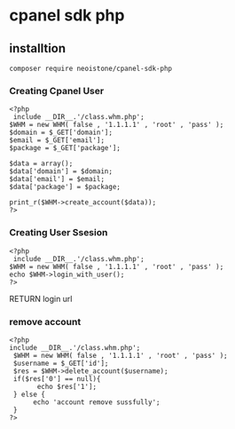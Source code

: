 # cpanel sdk php

## installtion ###
```
composer require neoistone/cpanel-sdk-php
```

### Creating Cpanel User ###
```
<?php
 include __DIR__.'/class.whm.php';
$WHM = new WHM( false , '1.1.1.1' , 'root' , 'pass' );
$domain = $_GET['domain'];
$email = $_GET['email'];
$package = $_GET['package'];

$data = array();
$data['domain'] = $domain;
$data['email'] = $email;
$data['package'] = $package;

print_r($WHM->create_account($data));
?>
```

### Creating User Ssesion ###
```
<?php
 include __DIR__.'/class.whm.php';
$WHM = new WHM( false , '1.1.1.1' , 'root' , 'pass' );
echo $WHM->login_with_user();
?>
```
RETURN login url

### remove account ###
```
<?php
include __DIR__.'/class.whm.php';
 $WHM = new WHM( false , '1.1.1.1' , 'root' , 'pass' );
 $username = $_GET['id'];
 $res = $WHM->delete_account($username);
 if($res['0'] == null){
	   echo $res['1'];
 } else {
	  echo 'account remove sussfully';
 }
?>
```
